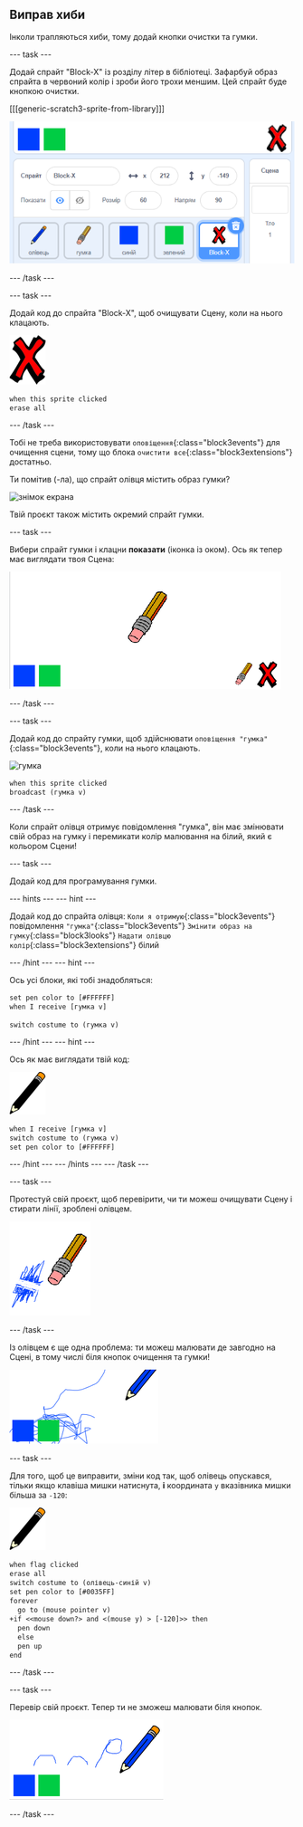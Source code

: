## Виправ хиби

Інколи трапляються хиби, тому додай кнопки очистки та гумки.

--- task ---

Додай спрайт "Block-X" із розділу літер в бібліотеці. Зафарбуй образ спрайта в червоний колір і зроби його трохи меншим. Цей спрайт буде кнопкою очистки.

[[[generic-scratch3-sprite-from-library]]]

![знімок екрана](images/paint-x.png)

--- /task ---

--- task ---

Додай код до спрайта "Block-X", щоб очищувати Сцену, коли на нього клацають.

![хрест](images/cross.png)

```blocks3
when this sprite clicked
erase all
```

--- /task ---

Тобі не треба використовувати `оповіщення`{:class="block3events"} для очищення сцени, тому що блока `очистити все`{:class="block3extensions"} достатньо.

Ти помітив (-ла), що спрайт олівця містить образ гумки?

![знімок екрана](images/paint-гумка-costume.png)

Твій проєкт також містить окремий спрайт гумки.

--- task ---

Вибери спрайт гумки і клацни **показати** (іконка із оком). Ось як тепер має виглядати твоя Сцена:

![знімок екрана](images/paint-eraser-stage.png)

--- /task ---

--- task ---

Додай код до спрайту гумки, щоб здійснювати `оповіщення "гумка"`{:class="block3events"}, коли на нього клацають.

![гумка](images/гумка.png)

```blocks3
when this sprite clicked
broadcast (гумка v)
```

--- /task ---

Коли спрайт олівця отримує повідомлення "гумка", він має змінювати свій образ на гумку і перемикати колір малювання на білий, який є кольором Сцени!

--- task ---

Додай код для програмування гумки.

--- hints --- --- hint ---

Додай код до спрайта олівця: `Коли я отримую`{:class="block3events"} повідомлення `"гумка"`{:class="block3events"} `Змінити образ на гумку`{:class="block3looks"} `Надати олівцю колір`{:class="block3extensions"} білий

--- /hint --- --- hint ---

Ось усі блоки, які тобі знадобляться:

```blocks3
set pen color to [#FFFFFF]
when I receive [гумка v]

switch costume to (гумка v)
```

--- /hint --- --- hint ---

Ось як має виглядати твій код:

![олівець](images/pencil.png)

```blocks3
when I receive [гумка v]
switch costume to (гумка v)
set pen color to [#FFFFFF]
```

--- /hint --- --- /hints --- --- /task ---

--- task ---

Протестуй свій проєкт, щоб перевірити, чи ти можеш очищувати Сцену і стирати лінії, зроблені олівцем.

![знімок екрана](images/paint-erase-test.png)

--- /task ---

Із олівцем є ще одна проблема: ти можеш малювати де завгодно на Сцені, в тому числі біля кнопок очищення та гумки!

![знімок екрана](images/paint-draw-problem.png)

--- task ---

Для того, щоб це виправити, зміни код так, щоб олівець опускався, тільки якщо клавіша мишки натиснута, **і** координата `y` вказівника мишки більша за `-120`:

![олівець](images/pencil.png)

```blocks3
when flag clicked
erase all
switch costume to (олівець-синій v)
set pen color to [#0035FF]
forever
  go to (mouse pointer v)
+if <<mouse down?> and <(mouse y) > [-120]>> then 
  pen down
  else
  pen up
end
```

--- /task ---

--- task ---

Перевір свій проєкт. Тепер ти не зможеш малювати біля кнопок.

![знімок екрана](images/paint-fixed.png)

--- /task ---